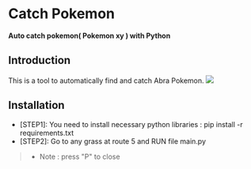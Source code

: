 # Catch Pokemon #
 **Auto catch pokemon( Pokemon xy ) with Python**
 ## Introduction ##
  This is a tool to automatically find and catch Abra Pokemon.
  ![](pkm.gif)

 ## Installation ##
 * [STEP1]: You need to install necessary python libraries :
 pip install -r requirements.txt 
 * [STEP2]: Go to any grass at route 5 and RUN file main.py
 >* Note : press "P" to close
